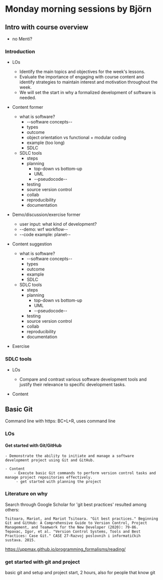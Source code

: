 # Monday morning sessions by Björn

## Intro with course overview
- no Menti?

### Introduction
- LOs
    - Identify the main topics and objectives for the week's lessons.
    - Evaluate the importance of engaging with course content and identify strategies to maintain interest and motivation throughout the week.        
    - We will set the start in why a formalized development of software is needed.

- Content former
    - what is software?
        - --software concepts--
        - types
        - outcome
        - object orientation vs functional + modular coding
        - example (too long)
        - SDLC
    - SDLC tools
        - steps
        - planning
            - top-down vs bottom-up
            - UML
            - --pseudocode--
        - testing
        - source version control
        - collab
        - reproducibility
        - documentation

- Demo/discussion/exercise former
    - user input: what kind of development?
    - --demo: wrf workflow--
    - --code example: planet--   

- Content suggestion
    - what is software?
        - --software concepts--
        - types
        - outcome
        - example
        - SDLC
    - SDLC tools
        - steps
        - planning
            - top-down vs bottom-up
            - UML
            - --pseudocode--
        - testing
        - source version control
        - collab
        - reproducibility
        - documentation
     
- Exercise

### SDLC tools
- LOs
    - Compare and contrast various software development tools and justify their relevance to specific development tasks.

- Content

## Basic Git
Command line with https: BC+L+R, uses command line 

### LOs

#### Get started with Git/GitHub

    - Demonstrate the ability to initiate and manage a software development project using Git and GitHub.

    - Content    
        - Execute basic Git commands to perform version control tasks and manage project repositories effectively.
         - get started with planning the project 

### Literature on why
Search through Google Scholar for 'git best practices' resulted among others:

    Tsitoara, Mariot, and Mariot Tsitoara. "Git best practices." Beginning Git and GitHub: A Comprehensive Guide to Version Control, Project Management, and Teamwork for the New Developer (2020): 79-86.
    Tepavac, Igor, et al. "Version Control Systems, Tools and Best Practices: Case Git." CASE 27-Razvoj poslovnih i informatičkih sustava. 2015.
 https://uppmax.github.io/programming_formalisms/reading/ 
 

### get started with git and project
basic git and setup and project start, 2 hours, also for people that know git
